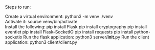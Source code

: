 Steps to run:

Create a virtual environment:
	python3 -m venv ./venv  
Activate it:
	source venv/bin/activate	
Install the following:
	pip install Flask
	pip install cryptography
	pip install eventlet
	pip install Flask-SocketIO
	pip install requests
	pip install python-socketio
Run the flask application:
   	python3 server/__init__.py
Run the client application:
   	python3 client/client.py
